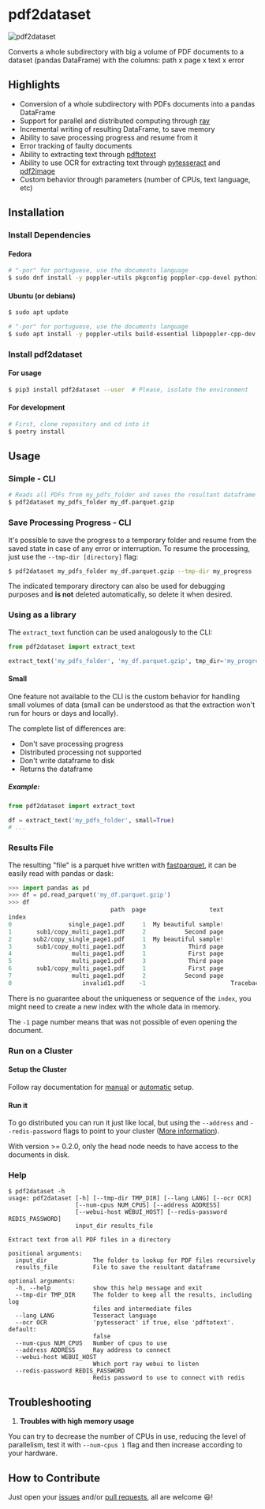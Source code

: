 # pdf2dataset

![pdf2dataset](https://github.com/icaropires/pdf2dataset/workflows/pdf2dataset/badge.svg)

Converts a whole subdirectory with big a volume of PDF documents to a dataset (pandas DataFrame) with the columns: path x page x text x error


## Highlights

* Conversion of a whole subdirectory with PDFs documents into a pandas DataFrame
* Support for parallel and distributed computing through [ray](https://github.com/ray-project/ray)
* Incremental writing of resulting DataFrame, to save memory
* Ability to save processing progress and resume from it
* Error tracking of faulty documents
* Ability to extracting text through [pdftotext](https://github.com/jalan/pdftotext)
* Ability to use OCR for extracting text through [pytesseract](https://github.com/madmaze/pytesseract) and [pdf2image](https://github.com/Belval/pdf2image)
* Custom behavior through parameters (number of CPUs, text language, etc)


## Installation

### Install Dependencies

#### Fedora

``` bash
# "-por" for portuguese, use the documents language
$ sudo dnf install -y poppler-utils pkgconfig poppler-cpp-devel python3-devel tesseract-langpack-por
```

#### Ubuntu (or debians)

``` bash
$ sudo apt update

# "-por" for portuguese, use the documents language
$ sudo apt install -y poppler-utils build-essential libpoppler-cpp-dev pkg-config python3-dev tesseract-ocr-por
```

### Install pdf2dataset

#### For usage

``` bash
$ pip3 install pdf2dataset --user  # Please, isolate the environment
```

#### For development

``` bash
# First, clone repository and cd into it
$ poetry install
```


## Usage

### Simple - CLI

``` bash
# Reads all PDFs from my_pdfs_folder and saves the resultant dataframe to my_df.parquet.gzip
$ pdf2dataset my_pdfs_folder my_df.parquet.gzip
```

### Save Processing Progress - CLI

It's possible to save the progress to a temporary folder and resume from the saved state in case of
any error or interruption. To resume the processing, just use the `--tmp-dir [directory]` flag:

``` bash
$ pdf2dataset my_pdfs_folder my_df.parquet.gzip --tmp-dir my_progress
```

The indicated temporary directory can also be used for debugging purposes and **is not** deleted
automatically, so delete it when desired. 


### Using as a library

The `extract_text` function can be used analogously to the CLI:

``` python
from pdf2dataset import extract_text

extract_text('my_pdfs_folder', 'my_df.parquet.gzip', tmp_dir='my_progress')
```

#### Small

One feature not available to the CLI is the custom behavior for handling small volumes of data (small can
be understood as that the extraction won't run for hours or days and locally).

The complete list of differences are:

* Don't save processing progress
* Distributed processing not supported
* Don't write dataframe to disk
* Returns the dataframe

##### Example:
``` python
from pdf2dataset import extract_text

df = extract_text('my_pdfs_folder', small=True)
# ...
```
### Results File

The resulting "file" is a parquet hive written with [fastparquet](https://github.com/dask/fastparquet), it can be
easily read with pandas or dask:

``` python
>>> import pandas as pd
>>> df = pd.read_parquet('my_df.parquet.gzip')
>>> df
                             path  page                  text                                              error
index                                                                                                           
0                single_page1.pdf     1  My beautiful sample!                                                   
1       sub1/copy_multi_page1.pdf     2           Second page                                                   
2      sub2/copy_single_page1.pdf     1  My beautiful sample!                                                   
3       sub1/copy_multi_page1.pdf     3            Third page                                                   
4                 multi_page1.pdf     1            First page                                                   
5                 multi_page1.pdf     3            Third page                                                   
6       sub1/copy_multi_page1.pdf     1            First page                                                   
7                 multi_page1.pdf     2           Second page                                                   
0                    invalid1.pdf    -1                        Traceback (most recent call last):\n  File "/h...
```

There is no guarantee about the uniqueness or sequence of the `index`, you might need to create a new index with
the whole data in memory.

The `-1` page number means that was not possible of even opening the document.

### Run on a Cluster

#### Setup the Cluster

Follow ray documentation for [manual](https://docs.ray.io/en/latest/using-ray-on-a-cluster.html?setup#manual-cluster-setup) or [automatic](https://docs.ray.io/en/latest/autoscaling.html?setup#automatic-cluster-setup)
setup.

#### Run it

To go distributed you can run it just like local, but using the `--address` and `--redis-password` flags to point to your cluster ([More information](https://docs.ray.io/en/latest/multiprocessing.html)).

With version >= 0.2.0, only the head node needs to have access to the documents in disk.

### Help

```
$ pdf2dataset -h
usage: pdf2dataset [-h] [--tmp-dir TMP_DIR] [--lang LANG] [--ocr OCR]
                   [--num-cpus NUM_CPUS] [--address ADDRESS]
                   [--webui-host WEBUI_HOST] [--redis-password REDIS_PASSWORD]
                   input_dir results_file

Extract text from all PDF files in a directory

positional arguments:
  input_dir             The folder to lookup for PDF files recursively
  results_file          File to save the resultant dataframe

optional arguments:
  -h, --help            show this help message and exit
  --tmp-dir TMP_DIR     The folder to keep all the results, including log
                        files and intermediate files
  --lang LANG           Tesseract language
  --ocr OCR             'pytesseract' if true, else 'pdftotext'. default:
                        false
  --num-cpus NUM_CPUS   Number of cpus to use
  --address ADDRESS     Ray address to connect
  --webui-host WEBUI_HOST
                        Which port ray webui to listen
  --redis-password REDIS_PASSWORD
                        Redis password to use to connect with redis
```


## Troubleshooting

1. **Troubles with high memory usage**

You can try to decrease the number of CPUs in use, reducing the level of parallelism,
test it with `--num-cpus 1` flag and then increase according to your hardware.

## How to Contribute

Just open your [issues](https://github.com/icaropires/pdf2dataset/issues) and/or [pull requests](https://github.com/icaropires/pdf2dataset/pulls), all are welcome :smiley:!
